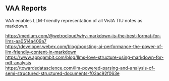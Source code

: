 ## VAA Reports

VAA enables LLM-friendly representation of all VistA TIU notes as markdown.

https://medium.com/@wetrocloud/why-markdown-is-the-best-format-for-llms-aa0514a409a7  
https://developer.webex.com/blog/boosting-ai-performance-the-power-of-llm-friendly-content-in-markdown  
https://www.appgambit.com/blog/llms-love-structure-using-markdown-for-pdf-analysis  
https://towardsdatascience.com/llm-powered-parsing-and-analysis-of-semi-structured-structured-documents-f03ac92f063e  

